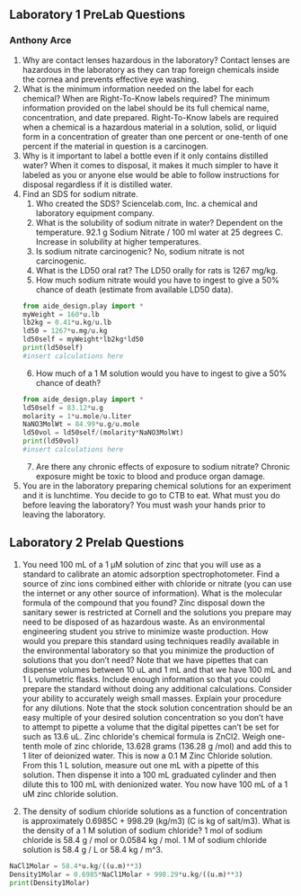 ## Laboratory 1 PreLab Questions
### Anthony Arce

1. Why are contact lenses hazardous in the laboratory?
    Contact lenses are hazardous in the laboratory as they can trap foreign chemicals inside the cornea and prevents effective eye washing.
2. What is the minimum information needed on the label for each chemical? When are Right-To-Know labels required?
  The minimum information provided on the label should be its full chemical name, concentration, and date prepared. Right-To-Know labels are required when a chemical is a hazardous material in a solution, solid, or liquid form in a concentration of greater than one percent or one-tenth of one percent if the material in question is a carcinogen.
3. Why is it important to label a bottle even if it only contains distilled water?
  When it comes to disposal, it makes it much simpler to have it labeled as you or anyone else would be able to follow instructions for disposal regardless if it is distilled water.
4. Find an SDS for sodium nitrate.
    1. Who created the SDS?
      Sciencelab.com, Inc. a chemical and laboratory equipment company.
    2. What is the solubility of sodium nitrate in water?
      Dependent on the temperature. 92.1 g Sodium Nitrate / 100 ml water at 25 degrees C. Increase in solubility at higher temperatures.
    3. Is sodium nitrate carcinogenic?
      No, sodium nitrate is not carcinogenic.
    4. What is the LD50 oral rat?
      The LD50 orally for rats is 1267 mg/kg.
    5. How much sodium nitrate would you have to ingest to give a 50% chance of death (estimate from available LD50 data).
    ```python
    from aide_design.play import *
    myWeight = 160*u.lb
    lb2kg = 0.41*u.kg/u.lb
    ld50 = 1267*u.mg/u.kg
    ld50self = myWeight*lb2kg*ld50
    print(ld50self)
    #insert calculations here
    ```
    6. How much of a 1 M solution would you have to ingest to give a 50% chance of death?
    ```python
    from aide_design.play import *
    ld50self = 83.12*u.g
    molarity = 1*u.mole/u.liter
    NaNO3MolWt = 84.99*u.g/u.mole
    ld50vol = ld50self/(molarity*NaNO3MolWt)
    print(ld50vol)
    #insert calculations here
    ```
    7. Are there any chronic effects of exposure to sodium nitrate?
      Chronic exposure might be toxic to blood and produce organ damage.
5. You are in the laboratory preparing chemical solutions for an experiment and it is lunchtime. You decide to go to CTB to eat. What must you do before leaving the laboratory?
  You must wash your hands prior to leaving the laboratory.

## Laboratory 2 Prelab Questions

1. You need 100 mL of a 1 µM solution of zinc that you will use as a standard to calibrate an atomic adsorption spectrophotometer. Find a source of zinc ions combined either with chloride or nitrate (you can use the internet or any other source of information). What is the molecular formula of the compound that you found? Zinc disposal down the sanitary sewer is restricted at Cornell and the solutions you prepare may need to be disposed of as hazardous waste. As an environmental engineering student you strive to minimize waste production. How would you prepare this standard using techniques readily available in the environmental laboratory so that you minimize the production of solutions that you don’t need? Note that we have pipettes that can dispense volumes between 10 uL and 1 mL and that we have 100 mL and 1 L volumetric flasks. Include enough information so that you could prepare the standard without doing any additional calculations. Consider your ability to accurately weigh small masses. Explain your procedure for any dilutions. Note that the stock solution concentration should be an easy multiple of your desired solution concentration so you don’t have to attempt to pipette a volume that the digital pipettes can’t be set for such as 13.6 uL.
  Zinc chloride's chemical formula is ZnCl2. Weigh one-tenth mole of zinc chloride, 13.628 grams (136.28 g /mol) and add this to 1 liter of deionized water. This is now a 0.1 M Zinc Chloride solution. From this 1 L solution, measure out one mL with a pipette of this solution. Then dispense it into a 100 mL graduated cylinder and then dilute this to 100 mL with denionized water.
  You now have 100 mL of a 1 uM zinc chloride solution.

2. The density of sodium chloride solutions as a function of concentration is approximately 0.6985C + 998.29 (kg/m3) (C is kg of salt/m3). What is the density of a 1 M solution of sodium chloride?
  1 mol of sodium chloride is 58.4 g / mol or 0.0584 kg / mol.
  1 M of sodium chloride solution is 58.4 g / L or 58.4 kg / m^3.
  ```Python
  NaCl1Molar = 58.4*u.kg/((u.m)**3)
  Density1Molar = 0.6985*NaCl1Molar + 998.29*u.kg/((u.m)**3)
  print(Density1Molar)
  ```
  
